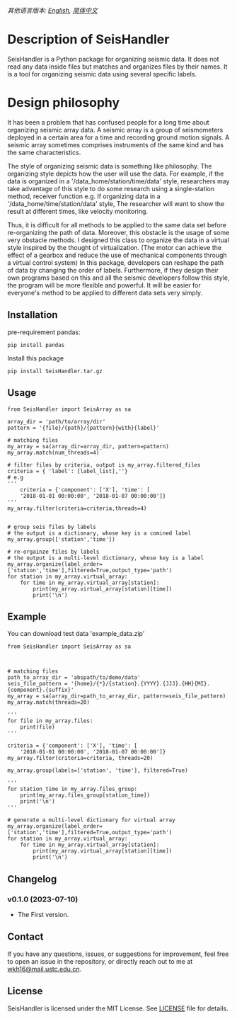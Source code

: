 *其他语言版本: [English](README.md), [简体中文](README.zh-CN.md)*

# Description of SeisHandler

SeisHandler is a Python package for organizing seismic data.
It does not read any data inside files but matches and organizes
files by their names. It is a tool for organizing seismic data using
several specific labels.

# Design philosophy

It has been a problem that has confused people for a long time about organizing seismic array data. A seismic array is a group of seismometers deployed in a certain area for a time and recording ground motion signals. A seismic array sometimes comprises instruments of the same kind and has the same characteristics.

The style of organizing seismic data is something like philosophy. The organizing style depicts how the user will use the data. For example, if the data is organized in a '/data_home/station/time/data' style,
researchers may take advantage of this style to do some research using a single-station method, receiver function e.g.
If organizing data in a '/data_home/time/station/data' style,
The researcher will want to show the result at different times, like velocity monitoring.

Thus, it is difficult for all methods to be applied to the same data set before re-organizing the path of data. Moreover, this obstacle is the usage of some very obstacle methods. I designed this class to
organize the data in a virtual style inspired by the thought of virtualization.
(The motor can achieve the effect of a gearbox and reduce the use of mechanical components through a virtual control
system)
In this package, developers can reshape the path of data by changing the order of labels. Furthermore, if they design their own programs based on this and all the seismic developers follow this style, the program will be more flexible and powerful. It will be easier
for everyone's method to be applied to different data sets very simply.

## Installation

pre-requirement pandas:

```
pip install pandas
```

Install this package

```
pip install SeisHandler.tar.gz
```

## Usage

```
from SeisHandler import SeisArray as sa

array_dir = 'path/to/array/dir'
pattern = '{file}/{path}/{pattern}{with}{label}'

# matching files
my_array = sa(array_dir=array_dir, pattern=pattern)
my_array.match(num_threads=4)

# filter files by criteria, output is my_array.filtered_files
criteria = { 'label': [label_list],''}
# e.g 
''' 
    criteria = {'component': ['X'], 'time': [
    '2018-01-01 00:00:00', '2018-01-07 00:00:00']}
'''
my_array.filter(criteria=criteria,threads=4)


# group seis files by labels
# the output is a dictionary, whose key is a comined label
my_array.group(['station','time'])

# re-orgainze files by labels
# the output is a multi-level dictionary, whose key is a label
my_array.organize(label_order=['station','time'],filtered=True,output_type='path')
for station in my_array.virtual_array:
    for time in my_array.virtual_array[station]:
        print(my_array.virtual_array[station][time])
        print('\n')
```

## Example

You can download test data 'example_data.zip'

```
from SeisHandler import SeisArray as sa



# matching files
path_to_array_dir = 'abspath/to/demo/data'
seis_file_pattern = '{home}/{*}/{station}.{YYYY}.{JJJ}.{HH}{MI}.{component}.{suffix}'
my_array = sa(array_dir=path_to_array_dir, pattern=seis_file_pattern)
my_array.match(threads=20)

'''
for file in my_array.files:
    print(file)
'''

criteria = {'component': ['X'], 'time': [
    '2018-01-01 00:00:00', '2018-01-07 00:00:00']}
my_array.filter(criteria=criteria, threads=20)

my_array.group(labels=['station', 'time'], filtered=True)

'''
for station_time in my_array.files_group:
    print(my_array.files_group[station_time])
    print('\n')
'''

# generate a multi-level dictionary for virtual array
my_array.organize(label_order=['station','time'],filtered=True,output_type='path')
for station in my_array.virtual_array:
    for time in my_array.virtual_array[station]:
        print(my_array.virtual_array[station][time])
        print('\n')
```

## Changelog

### v0.1.0 (2023-07-10)

- The First version.

## Contact

If you have any questions, issues, or suggestions for improvement,
feel free to open an issue in the repository,
or directly reach out to me at wkh16@mail.ustc.edu.cn.

## License

SeisHandler is licensed under the MIT License. See [LICENSE](LICENSE) file for details.


